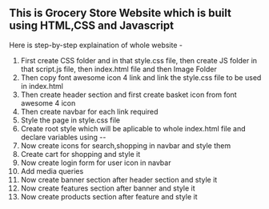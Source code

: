  ## This is Grocery Store Website which is built using HTML,CSS and Javascript

 Here is step-by-step explaination of whole website -

 1. First create CSS folder and in that style.css file, then create JS folder in that script.js file, then index.html file and then Image Folder
 2. Then copy font awesome icon 4 link and link the style.css file to be used in index.html
 3. Then create header section and first create basket icon from font awesome 4 icon
 4. Then create navbar for each link required
 5. Style the page in style.css file
 6. Create root style which will be aplicable to whole index.html file and declare variables using --
 7. Now create icons for search,shopping in navbar and style them
 8. Create cart for shopping and style it
 9. Now create login form for user icon in navbar
 10. Add media queries
 11. Now create banner section after header section and style it
 12. Now create features section after banner and style it
 13. Now create products section after feature and style it
